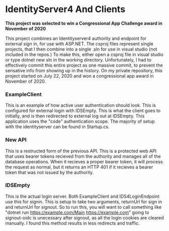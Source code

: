 
# IdentityServer4 And Clients
**This project was selected to win a Congressional App Challenge award in November of 2020**

This project combines an Identityserver4 authority and endpoint for external sign in, for use with ASP.NET.
The csproj files represent single projects, that I then combine into a single .sln for use in visual studio (not included in the repos.) To make this, either open a csproj file in visual studio or type dotnet new sln in the working directory. Unfortunately, I had to effectively commit this entire project as one massive commit, to prevent the sensative info from showing up in the history. On my private repository, this project started on July 22, 2020 and won a congressional app award in November of 2020.
### ExampleClient
This is an example of how active user authentication should look. This is configured for external login with IDSEmpty. This is what the client goes to initially, and is then redirected to external log out at IDSEmpty. This application uses the "code" authentication scope. The majority of setup with the identityserver can be found in Startup.cs.
### New API
This is a restructed form of the previous API. This is a protected web API that uses bearer tokens recieved from the authority and manages all of the database operations. When it recieves a proper bearer token, it will process the request as normal, but it returns an HTTP 401 if it recieves a bearer token that was not issued by the authority.
### IDSEmpty
This is the actual login server. Both ExampleClient and IDS4LoginEndpoint use this for signin. This is setup to take two arguments, returnUrl for sign in and returnUrl for signout. So to run this, you will want to call something like "dotnet run https://example.com/Main https://example.com" going to signout-oidc is unecessary after signout, as all the login cookies are cleared manually. I found this method results in less redirects and traffic.


